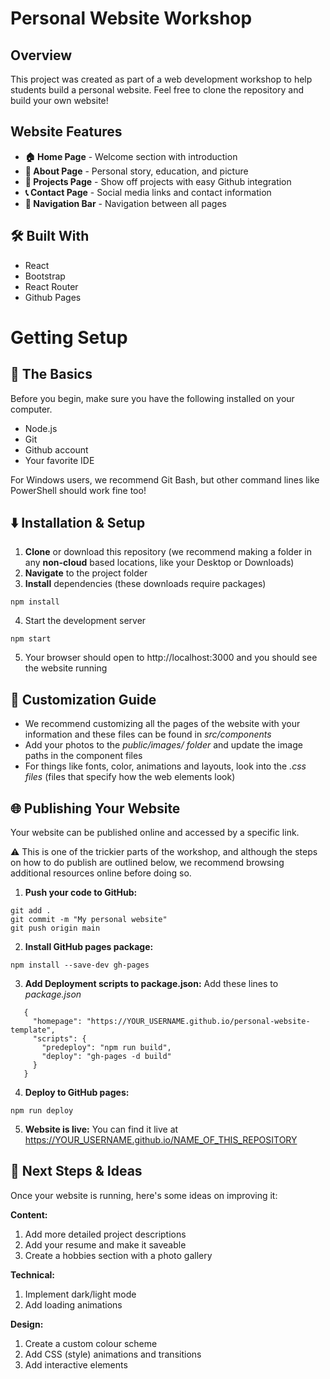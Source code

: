 # Personal Website Workshop

## Overview

 This project was created as part of a web development workshop to help students build a personal website. Feel free to clone the repository and build your own website!

 ## Website Features

* **🏠 Home Page** - Welcome section with introduction
* **👤 About Page** - Personal story, education, and picture
* **💼 Projects Page** - Show off projects with easy Github integration
* **📞 Contact Page** - Social media links and contact information
* **🧭 Navigation Bar** - Navigation between all pages

## 🛠 Built With

* React
* Bootstrap
* React Router
* Github Pages

# Getting Setup

## 🌱 The Basics
Before you begin, make sure you have the following installed on your computer.

* Node.js
* Git
* Github account
* Your favorite IDE

For Windows users, we recommend Git Bash, but other command lines like PowerShell should work fine too!

## ⬇️ Installation & Setup

1. **Clone** or download this repository (we recommend making a folder in any **non-cloud** based locations, like your Desktop or Downloads)
2. **Navigate** to the project folder
3. **Install** dependencies (these downloads require packages)

```
npm install
```
4. Start the development server
```
npm start
```
5. Your browser should open to http://localhost:3000 and you should see the website running

## 🎨 Customization Guide

* We recommend customizing all the pages of the website with your information and these files can be found in *src/components*
* Add your photos to the *public/images/ folder* and update the image paths in the component files
* For things like fonts, color, animations and layouts, look into the *.css files* (files that specify how the web elements look)

## 🌐 Publishing Your Website

Your website can be published online and accessed by a specific link. 

⚠️ This is one of the trickier parts of the workshop, and although the steps on how to do publish are outlined below, we recommend browsing additional resources online before doing so.

1. **Push your code to GitHub:**
```
git add .
git commit -m "My personal website"
git push origin main
```

2. **Install GitHub pages package:**
```
npm install --save-dev gh-pages
```
3. **Add Deployment scripts to package.json:** Add these lines to *package.json*
```
   {
     "homepage": "https://YOUR_USERNAME.github.io/personal-website-template",
     "scripts": {
       "predeploy": "npm run build",
       "deploy": "gh-pages -d build"
     }
   }
```
4. **Deploy to GitHub pages:**
```
npm run deploy
```
5. **Website is live:** You can find it live at https://YOUR_USERNAME.github.io/NAME_OF_THIS_REPOSITORY

## 🎯 Next Steps & Ideas

Once your website is running, here's some ideas on improving it:

**Content:**
1. Add more detailed project descriptions
2. Add your resume and make it saveable
3. Create a hobbies section with a photo gallery

**Technical:**
1. Implement dark/light mode
2. Add loading animations

**Design:**
1. Create a custom colour scheme
2. Add CSS (style) animations and transitions
3. Add interactive elements

